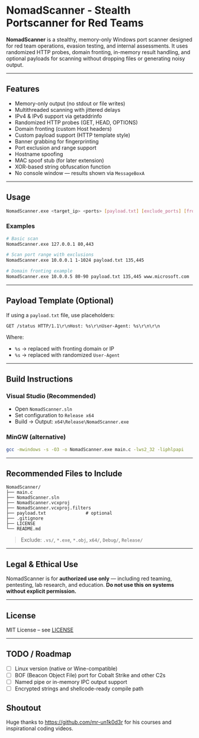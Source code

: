 # NomadScanner - Stealth Portscanner for Red Teams

**NomadScanner** is a stealthy, memory-only Windows port scanner designed for red team operations, evasion testing, and internal assessments. It uses randomized HTTP probes, domain fronting, in-memory result handling, and optional payloads for scanning without dropping files or generating noisy output.

---

## Features

- Memory-only output (no stdout or file writes)
- Multithreaded scanning with jittered delays
- IPv4 & IPv6 support via getaddrinfo
- Randomized HTTP probes (GET, HEAD, OPTIONS)
- Domain fronting (custom Host headers)
- Custom payload support (HTTP template style)
- Banner grabbing for fingerprinting
- Port exclusion and range support
- Hostname spoofing
- MAC spoof stub (for later extension)
- XOR-based string obfuscation function
- No console window — results shown via `MessageBoxA`

---

## Usage

```bash
NomadScanner.exe <target_ip> <ports> [payload.txt] [exclude_ports] [fronting_host]
```

### Examples

```bash
# Basic scan
NomadScanner.exe 127.0.0.1 80,443

# Scan port range with exclusions
NomadScanner.exe 10.0.0.1 1-1024 payload.txt 135,445

# Domain fronting example
NomadScanner.exe 10.0.0.5 80-90 payload.txt 135,445 www.microsoft.com
```

---

## Payload Template (Optional)

If using a `payload.txt` file, use placeholders:

```http
GET /status HTTP/1.1\r\nHost: %s\r\nUser-Agent: %s\r\n\r\n
```

Where:
- `%s` → replaced with fronting domain or IP
- `%s` → replaced with randomized `User-Agent`

---

## Build Instructions

### Visual Studio (Recommended)

- Open `NomadScanner.sln`
- Set configuration to `Release x64`
- Build → Output: `x64\Release\NomadScanner.exe`

### MinGW (alternative)

```bash
gcc -mwindows -s -O3 -o NomadScanner.exe main.c -lws2_32 -liphlpapi
```

---

## Recommended Files to Include

```
NomadScanner/
├── main.c
├── NomadScanner.sln
├── NomadScanner.vcxproj
├── NomadScanner.vcxproj.filters
├── payload.txt               # optional
├── .gitignore
├── LICENSE
└── README.md
```

> Exclude: `.vs/`, `*.exe`, `*.obj`, `x64/`, `Debug/`, `Release/`

---

## Legal & Ethical Use

NomadScanner is for **authorized use only** — including red teaming, pentesting, lab research, and education. **Do not use this on systems without explicit permission.**

---

## License

MIT License – see [LICENSE](LICENSE)

---

## TODO / Roadmap

- [ ] Linux version (native or Wine-compatible)
- [ ] BOF (Beacon Object File) port for Cobalt Strike and other C2s
- [ ] Named pipe or in-memory IPC output support
- [ ] Encrypted strings and shellcode-ready compile path

## Shoutout

Huge thanks to https://github.com/mr-un1k0d3r for his courses and inspirational coding videos.